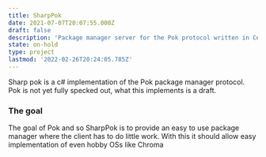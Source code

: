 ```yaml
---
title: SharpPok
date: 2021-07-07T20:07:55.000Z
draft: false
description: 'Package manager server for the Pok protocol written in C#'
state: on-hold
type: project
lastmod: '2022-02-26T20:24:05.785Z'
---
```


Sharp pok is a c# implementation of the Pok package manager protocol. Pok is not yet fully specked out, what this implements is a draft.

### The goal

The goal of Pok and so SharpPok is to provide an easy to use package manager where the client has to do little work. With this it should allow easy implementation of even hobby OSs like Chroma